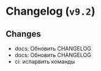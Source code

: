 # Changelog (`v9.2`)

## Changes
- docs: Обновить CHANGELOG
- docs: Обновить CHANGELOG
- ci: испарвить команды